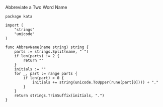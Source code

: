 Abbreviate a Two Word Name

    package kata
    
    import (
        "strings"
        "unicode"
    )
    
    func AbbrevName(name string) string {
        parts := strings.Split(name, " ")
        if len(parts) != 2 {
            return ""
        }
        initials := ""
        for _, part := range parts {
            if len(part) > 0 {
                initials += string(unicode.ToUpper(rune(part[0]))) + "."
            }
        }
        return strings.TrimSuffix(initials, ".")
    }
